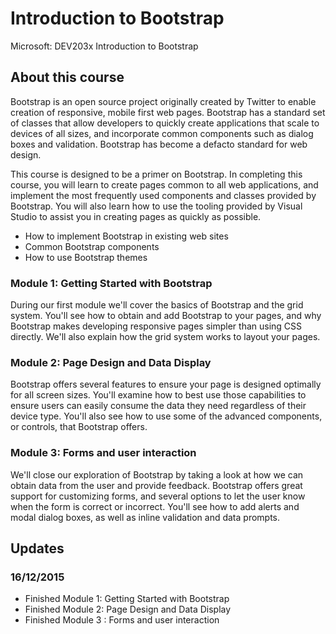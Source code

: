 # Introduction to Bootstrap
Microsoft: DEV203x Introduction to Bootstrap

## About this course
Bootstrap is an open source project originally created by Twitter to enable creation of responsive,
mobile first web pages. Bootstrap has a standard set of classes that allow developers to quickly create
applications that scale to devices of all sizes, and incorporate common components such as dialog boxes
and validation. Bootstrap has become a defacto standard for web design.

This course is designed to be a primer on Bootstrap. In completing this course, you will learn to create
pages common to all web applications, and implement the most frequently used components and
classes provided by Bootstrap. You will also learn how to use the tooling provided by Visual Studio to
assist you in creating pages as quickly as possible.
- How to implement Bootstrap in existing web sites
- Common Bootstrap components
- How to use Bootstrap themes

### Module 1: Getting Started with Bootstrap
During our first module we'll cover the basics of Bootstrap and the grid system. You'll see how to obtain
and add Bootstrap to your pages, and why Bootstrap makes developing responsive pages simpler than
using CSS directly. We'll also explain how the grid system works to layout your pages.

### Module 2: Page Design and Data Display
Bootstrap offers several features to ensure your page is designed optimally for all screen
sizes. You'll examine how to best use those capabilities to ensure users can easily consume the data they
need regardless of their device type. You'll also see how to use some of the advanced components, or
controls, that Bootstrap offers.

### Module 3: Forms and user interaction
We'll close our exploration of Bootstrap by taking a look at how we can obtain data from the user and
provide feedback. Bootstrap offers great support for customizing forms, and several options to let the
user know when the form is correct or incorrect. You'll see how to add alerts and modal dialog boxes, as
well as inline validation and data prompts.

## Updates
### 16/12/2015
- Finished Module 1: Getting Started with Bootstrap
- Finished Module 2: Page Design and Data Display
- Finished Module 3 : Forms and user interaction